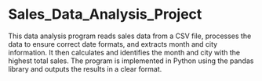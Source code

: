 # Sales_Data_Analysis_Project
This data analysis program reads sales data from a CSV file, processes the data to ensure correct date formats, and extracts month and city information. It then calculates and identifies the month and city with the highest total sales. The program is implemented in Python using the pandas library and outputs the results in a clear format.
